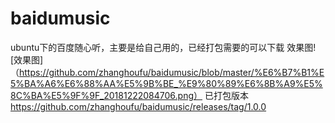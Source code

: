 # baidumusic
ubuntu下的百度随心听，主要是给自己用的，已经打包需要的可以下载
效果图![效果图]（https://github.com/zhanghoufu/baidumusic/blob/master/%E6%B7%B1%E5%BA%A6%E6%88%AA%E5%9B%BE_%E9%80%89%E6%8B%A9%E5%8C%BA%E5%9F%9F_20181222084706.png）
已打包版本
https://github.com/zhanghoufu/baidumusic/releases/tag/1.0.0
